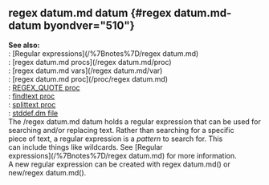 ## regex datum.md datum {#regex datum.md-datum byondver="510"}    
**See also:**    
:   [Regular expressions](/%7Bnotes%7D/regex datum.md)    
:   [regex datum.md procs](/regex datum.md/proc)    
:   [regex datum.md vars](/regex datum.md/var)    
:   [regex datum.md proc](/proc/regex datum.md)    
:   [REGEX_QUOTE proc](/proc/REGEX_QUOTE)    
:   [findtext proc](/proc/findtext)    
:   [splittext proc](/proc/splittext)    
:   [stddef.dm file](/%7B%7Bappendix%7D%7D/stddef%2edm)    
The /regex datum.md datum holds a regular expression that can be used for    
searching and/or replacing text. Rather than searching for a specific    
piece of text, a regular expression is a *pattern* to search for. This    
can include things like wildcards. See [Regular    
expressions](/%7Bnotes%7D/regex datum.md) for more information.    
A new regular expression can be created with regex datum.md() or new/regex datum.md().  